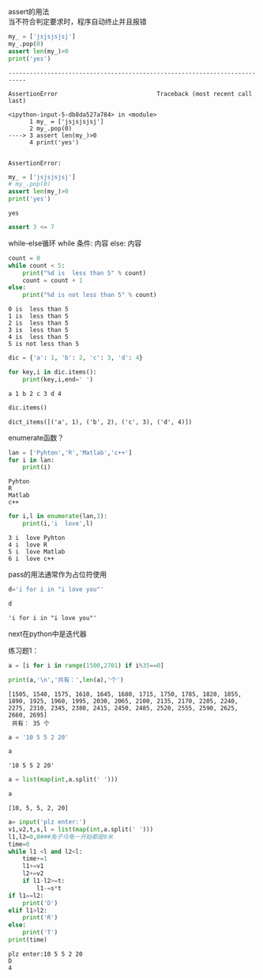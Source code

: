 assert的用法  
当不符合判定要求时，程序自动终止并且报错


```python
my_ = ['jsjsjsjsj']
my_.pop(0)
assert len(my_)>0
print('yes')
```


    ---------------------------------------------------------------------------

    AssertionError                            Traceback (most recent call last)

    <ipython-input-5-db8da527a784> in <module>
          1 my_ = ['jsjsjsjsj']
          2 my_.pop(0)
    ----> 3 assert len(my_)>0
          4 print('yes')
    

    AssertionError: 



```python
my_ = ['jsjsjsjsj']
# my_.pop(0)
assert len(my_)>0
print('yes')
```

    yes
    


```python
assert 3 <= 7
```

while-else循环
while 条件:
    内容
else:
    内容


```python
count = 0
while count < 5:
    print("%d is  less than 5" % count)
    count = count + 1
else:
    print("%d is not less than 5" % count)
```

    0 is  less than 5
    1 is  less than 5
    2 is  less than 5
    3 is  less than 5
    4 is  less than 5
    5 is not less than 5
    


```python
dic = {'a': 1, 'b': 2, 'c': 3, 'd': 4}

for key,i in dic.items():
    print(key,i,end=' ')
```

    a 1 b 2 c 3 d 4 


```python
dic.items()
```




    dict_items([('a', 1), ('b', 2), ('c', 3), ('d', 4)])



enumerate函数？


```python
lan = ['Pyhton','R','Matlab','c++']
for i in lan:
    print(i)
```

    Pyhton
    R
    Matlab
    c++
    


```python
for i,l in enumerate(lan,3):
    print(i,'i  love',l)
```

    3 i  love Pyhton
    4 i  love R
    5 i  love Matlab
    6 i  love c++
    

pass的用法通常作为占位符使用


```python
d='i for i in "i love you"'
```


```python
d
```




    'i for i in "i love you"'



next在python中是迭代器

练习题1：


```python
a = [i for i in range(1500,2701) if i%35==0]
```


```python
print(a,'\n','共有：',len(a),'个')
```

    [1505, 1540, 1575, 1610, 1645, 1680, 1715, 1750, 1785, 1820, 1855, 1890, 1925, 1960, 1995, 2030, 2065, 2100, 2135, 2170, 2205, 2240, 2275, 2310, 2345, 2380, 2415, 2450, 2485, 2520, 2555, 2590, 2625, 2660, 2695] 
     共有： 35 个
    


```python
a = '10 5 5 2 20'
```


```python
a
```




    '10 5 5 2 20'




```python
a = list(map(int,a.split(' ')))
```


```python
a
```




    [10, 5, 5, 2, 20]




```python
a= input('plz enter:')
v1,v2,t,s,l = list(map(int,a.split(' ')))
l1,l2=0,0###兔子乌龟一开始都是0米
time=0
while l1 <l and l2<l:
    time+=1
    l1+=v1
    l2+=v2
    if l1-l2>=t:
        l1-=s*t
if l1==l2:
    print('D')
elif l1>l2:
    print('R')
else:
    print('T')
print(time)
```

    plz enter:10 5 5 2 20
    D
    4
    
